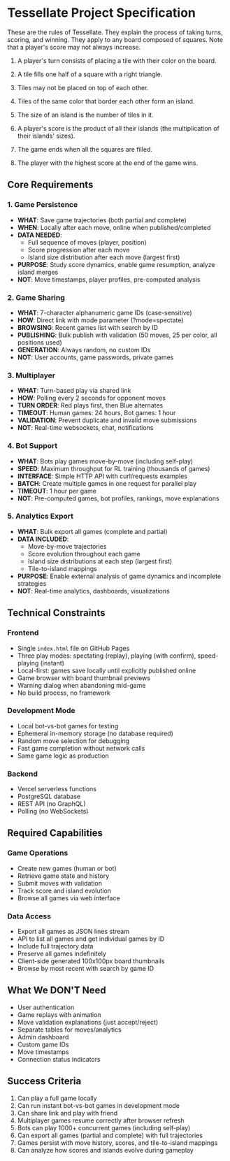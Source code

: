 # Tessellate Project Specification

These are the rules of Tessellate. They explain the process of taking turns, scoring, and winning. They apply to any board composed of squares. Note that a player's score may not always increase.

1. A player's turn consists of placing a tile with their color on the board.

2. A tile fills one half of a square with a right triangle.

3. Tiles may not be placed on top of each other.

4. Tiles of the same color that border each other form an island.

5. The size of an island is the number of tiles in it.

6. A player's score is the product of all their islands (the multiplication of their islands' sizes).

7. The game ends when all the squares are filled.

8. The player with the highest score at the end of the game wins.

## Core Requirements

### 1. Game Persistence
- **WHAT**: Save game trajectories (both partial and complete)
- **WHEN**: Locally after each move, online when published/completed
- **DATA NEEDED**: 
  - Full sequence of moves (player, position)
  - Score progression after each move
  - Island size distribution after each move (largest first)
- **PURPOSE**: Study score dynamics, enable game resumption, analyze island merges
- **NOT**: Move timestamps, player profiles, pre-computed analysis

### 2. Game Sharing
- **WHAT**: 7-character alphanumeric game IDs (case-sensitive)
- **HOW**: Direct link with mode parameter (?mode=spectate)
- **BROWSING**: Recent games list with search by ID
- **PUBLISHING**: Bulk publish with validation (50 moves, 25 per color, all positions used)
- **GENERATION**: Always random, no custom IDs
- **NOT**: User accounts, game passwords, private games

### 3. Multiplayer  
- **WHAT**: Turn-based play via shared link
- **HOW**: Polling every 2 seconds for opponent moves
- **TURN ORDER**: Red plays first, then Blue alternates
- **TIMEOUT**: Human games: 24 hours, Bot games: 1 hour
- **VALIDATION**: Prevent duplicate and invalid move submissions
- **NOT**: Real-time websockets, chat, notifications

### 4. Bot Support
- **WHAT**: Bots play games move-by-move (including self-play)
- **SPEED**: Maximum throughput for RL training (thousands of games)
- **INTERFACE**: Simple HTTP API with curl/requests examples
- **BATCH**: Create multiple games in one request for parallel play
- **TIMEOUT**: 1 hour per game
- **NOT**: Pre-computed games, bot profiles, rankings, move explanations

### 5. Analytics Export
- **WHAT**: Bulk export all games (complete and partial)
- **DATA INCLUDED**: 
  - Move-by-move trajectories
  - Score evolution throughout each game
  - Island size distributions at each step (largest first)
  - Tile-to-island mappings
- **PURPOSE**: Enable external analysis of game dynamics and incomplete strategies
- **NOT**: Real-time analytics, dashboards, visualizations

## Technical Constraints

### Frontend
- Single `index.html` file on GitHub Pages  
- Three play modes: spectating (replay), playing (with confirm), speed-playing (instant)
- Local-first: games save locally until explicitly published online
- Game browser with board thumbnail previews
- Warning dialog when abandoning mid-game
- No build process, no framework

### Development Mode
- Local bot-vs-bot games for testing
- Ephemeral in-memory storage (no database required)
- Random move selection for debugging
- Fast game completion without network calls
- Same game logic as production

### Backend  
- Vercel serverless functions
- PostgreSQL database
- REST API (no GraphQL)
- Polling (no WebSockets)


## Required Capabilities

### Game Operations
- Create new games (human or bot)
- Retrieve game state and history
- Submit moves with validation
- Track score and island evolution
- Browse all games via web interface

### Data Access
- Export all games as JSON lines stream
- API to list all games and get individual games by ID
- Include full trajectory data
- Preserve all games indefinitely
- Client-side generated 100x100px board thumbnails
- Browse by most recent with search by game ID

## What We DON'T Need
- User authentication
- Game replays with animation  
- Move validation explanations (just accept/reject)
- Separate tables for moves/analytics
- Admin dashboard
- Custom game IDs
- Move timestamps
- Connection status indicators

## Success Criteria
1. Can play a full game locally
2. Can run instant bot-vs-bot games in development mode
3. Can share link and play with friend
4. Multiplayer games resume correctly after browser refresh
5. Bots can play 1000+ concurrent games (including self-play)
6. Can export all games (partial and complete) with full trajectories
7. Games persist with move history, scores, and tile-to-island mappings
8. Can analyze how scores and islands evolve during gameplay